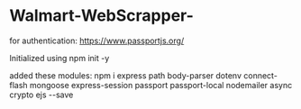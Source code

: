 # Walmart-WebScrapper-



for authentication: https://www.passportjs.org/

Initialized using npm init -y

added these modules: npm i express path body-parser dotenv connect-flash mongoose express-session passport passport-local nodemailer async crypto ejs --save